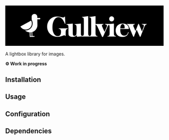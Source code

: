 ![Logo](/images/logo.svg)

A lightbox library for images.

**⚙️ Work in progress**

## Installation

## Usage

## Configuration

## Dependencies
